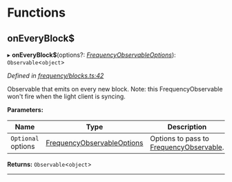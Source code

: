 

# Functions

<a id="oneveryblock_"></a>

##  onEveryBlock$

▸ **onEveryBlock$**(options?: *[FrequencyObservableOptions](../interfaces/_types_.frequencyobservableoptions.md)*): `Observable`<`object`>

*Defined in [frequency/blocks.ts:42](https://github.com/paritytech/js-libs/blob/872d566/packages/light.js/src/frequency/blocks.ts#L42)*

Observable that emits on every new block. Note: this FrequencyObservable won't fire when the light client is syncing.

**Parameters:**

| Name | Type | Description |
| ------ | ------ | ------ |
| `Optional` options | [FrequencyObservableOptions](../interfaces/_types_.frequencyobservableoptions.md) |  Options to pass to [FrequencyObservable](../interfaces/_types_.frequencyobservable.md). |

**Returns:** `Observable`<`object`>

___

